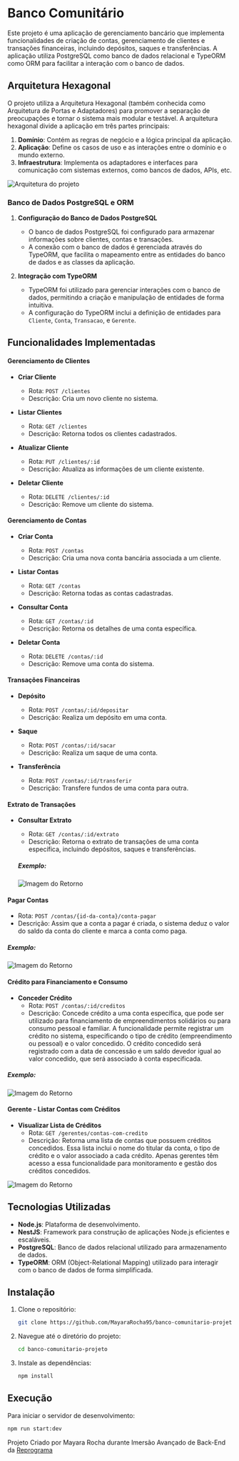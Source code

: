 # Banco Comunitário



Este projeto é uma aplicação de gerenciamento bancário que implementa funcionalidades de criação de contas, gerenciamento de clientes e transações financeiras, incluindo depósitos, saques e transferências. A aplicação utiliza PostgreSQL como banco de dados relacional e TypeORM como ORM para facilitar a interação com o banco de dados.

## Arquitetura Hexagonal

O projeto utiliza a Arquitetura Hexagonal (também conhecida como Arquitetura de Portas e Adaptadores) para promover a separação de preocupações e tornar o sistema mais modular e testável. A arquitetura hexagonal divide a aplicação em três partes principais:

1. **Domínio**: Contém as regras de negócio e a lógica principal da aplicação.
2. **Aplicação**: Define os casos de uso e as interações entre o domínio e o mundo externo.
3. **Infraestrutura**: Implementa os adaptadores e interfaces para comunicação com sistemas externos, como bancos de dados, APIs, etc.

![Arquitetura do projeto](./docs/images/arquiterutahexagonal.png)


### Banco de Dados PostgreSQL e ORM

1. **Configuração do Banco de Dados PostgreSQL**
   - O banco de dados PostgreSQL foi configurado para armazenar informações sobre clientes, contas e transações.
   - A conexão com o banco de dados é gerenciada através do TypeORM, que facilita o mapeamento entre as entidades do banco de dados e as classes da aplicação.

2. **Integração com TypeORM**
   - TypeORM foi utilizado para gerenciar interações com o banco de dados, permitindo a criação e manipulação de entidades de forma intuitiva.
   - A configuração do TypeORM inclui a definição de entidades para `Cliente`, `Conta`, `Transacao`, e `Gerente`.

## Funcionalidades Implementadas

#### Gerenciamento de Clientes

- **Criar Cliente**
  - Rota: `POST /clientes`
  - Descrição: Cria um novo cliente no sistema.
  
- **Listar Clientes**
  - Rota: `GET /clientes`
  - Descrição: Retorna todos os clientes cadastrados.

- **Atualizar Cliente**
  - Rota: `PUT /clientes/:id`
  - Descrição: Atualiza as informações de um cliente existente.

- **Deletar Cliente**
  - Rota: `DELETE /clientes/:id`
  - Descrição: Remove um cliente do sistema.

#### Gerenciamento de Contas

- **Criar Conta**
  - Rota: `POST /contas`
  - Descrição: Cria uma nova conta bancária associada a um cliente.
  
- **Listar Contas**
  - Rota: `GET /contas`
  - Descrição: Retorna todas as contas cadastradas.

- **Consultar Conta**
  - Rota: `GET /contas/:id`
  - Descrição: Retorna os detalhes de uma conta específica.

- **Deletar Conta**
  - Rota: `DELETE /contas/:id`
  - Descrição: Remove uma conta do sistema.

#### Transações Financeiras

- **Depósito**
  - Rota: `POST /contas/:id/depositar`
  - Descrição: Realiza um depósito em uma conta.

- **Saque**
  - Rota: `POST /contas/:id/sacar`
  - Descrição: Realiza um saque de uma conta.

- **Transferência**
  - Rota: `POST /contas/:id/transferir`
  - Descrição: Transfere fundos de uma conta para outra.

#### Extrato de Transações

- **Consultar Extrato**
  - Rota: `GET /contas/:id/extrato`
  - Descrição: Retorna o extrato de transações de uma conta específica, incluindo depósitos, saques e transferências.
   ##### Exemplo:

    ![Imagem do Retorno](./docs/images/extrato.png)

 #### Pagar Contas 
 - Rota: `POST /contas/{id-da-conta}/conta-pagar`
 - Descrição: Assim que a conta a pagar é criada, o sistema deduz o valor do saldo da conta do cliente e marca a conta como paga.
  ##### Exemplo:

 ![Imagem do Retorno](./docs/images/conta-pagar.png)


 #### Crédito para Financiamento e Consumo

   - **Conceder Crédito**
      - Rota: `POST /contas/:id/creditos`
      -  Descrição: Concede crédito a uma conta específica, que pode ser utilizado para financiamento de empreendimentos solidários ou para consumo pessoal e familiar. A funcionalidade permite registrar um crédito no sistema, especificando o tipo de crédito (empreendimento ou pessoal) e o valor concedido.
        O crédito concedido será registrado com a data de concessão e um saldo devedor igual ao valor concedido, que será associado à conta especificada.

  ##### Exemplo:

 ![Imagem do Retorno](./docs/images/credito.png)

  #### Gerente - Listar Contas com Créditos

    
  - **Visualizar Lista de Créditos**
      - Rota: `GET /gerentes/contas-com-credito`
      -  Descrição: Retorna uma lista de contas que possuem créditos concedidos. Essa lista inclui o nome do titular da conta, o tipo de crédito e o valor associado a cada crédito. Apenas gerentes têm acesso a essa funcionalidade para monitoramento e gestão dos créditos concedidos.

 ![Imagem do Retorno](./docs/images/listacredito.png)


## Tecnologias Utilizadas

- **Node.js**: Plataforma de desenvolvimento.
- **NestJS**: Framework para construção de aplicações Node.js eficientes e escaláveis.
- **PostgreSQL**: Banco de dados relacional utilizado para armazenamento de dados.
- **TypeORM**: ORM (Object-Relational Mapping) utilizado para interagir com o banco de dados de forma simplificada.


## Instalação

1. Clone o repositório:

    ```bash
    git clone https://github.com/MayaraRocha95/banco-comunitario-projeto
    ```

2. Navegue até o diretório do projeto:

    ```bash
    cd banco-comunitario-projeto
    ```

3. Instale as dependências:

    ```bash
    npm install
    ```

## Execução

Para iniciar o servidor de desenvolvimento:

```bash
npm run start:dev
```
Projeto Criado por Mayara Rocha durante Imersão Avançado de Back-End da [Reprograma](https://reprograma.com.br/)
